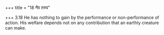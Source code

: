 +++
title = "18 नैव तस्य"

+++
3.18 He has nothing to gain by the performance or non-performance of
action. His welfare depends not on any contribution that an earthly
creature can make.

